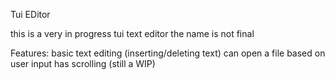 Tui EDitor

this is a very in progress tui text editor
the name is not final

Features:
basic text editing (inserting/deleting text)
can open a file based on user input
has scrolling (still a WIP)

